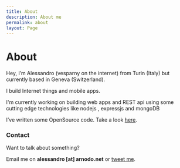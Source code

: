 ```yaml
---
title: About
description: About me
permalink: about
layout: Page
---
```


# About

Hey, I’m Alessandro (vesparny on the internet) from Turin (Italy) but currently based in Geneva (Switzerland).

I build Internet things and mobile apps.

I'm currently working on building web apps and REST api using some cutting edge technologies like nodejs , expressjs and mongoDB

I’ve written some OpenSource code. Take a look [here](https://alessandro.arnodo.net/projects/).

### Contact

Want to talk about something?

Email me on **alessandro [at] arnodo.net** or [tweet me](https://twitter.com/vesparny/).

